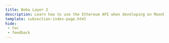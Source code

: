 ```yaml
---
title: Boba Layer 2
description: Learn how to use the Ethereum API when developing on Moonbeam. This section includes guides on Ethereum libraries, development environments, and more.
template: subsection-index-page.html
hide: 
 - toc
 - feedback
---
```

